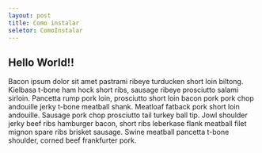 ```yaml
---
layout: post 
title: Como instalar
seletor: ComoInstalar
---
```



## Hello World!!
Bacon ipsum dolor sit amet pastrami ribeye turducken short loin biltong. Kielbasa t-bone ham hock short ribs, sausage ribeye prosciutto salami sirloin. Pancetta rump pork loin, prosciutto short loin bacon pork pork chop andouille jerky t-bone meatball shank. Meatloaf fatback pork short loin andouille. Sausage pork chop prosciutto tail turkey ball tip. Jowl shoulder jerky beef ribs hamburger bacon, short ribs leberkase flank meatball filet mignon spare ribs brisket sausage. Swine meatball pancetta t-bone shoulder, corned beef frankfurter pork.

<input type='hidden' id='selectMenuManual' value='#ComoInstalar' />